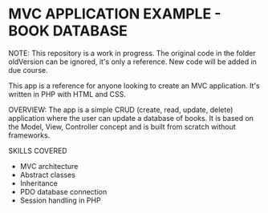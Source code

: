 # MVC APPLICATION EXAMPLE - BOOK DATABASE

NOTE: This repository is a work in progress.  The original code in the folder oldVersion can be ignored, it's only a reference.  New code will be added in due course.

This app is a reference for anyone looking to create an MVC application.  It's written in PHP with HTML and CSS.

OVERVIEW:
The app is a simple CRUD (create, read, update, delete) application where the user can update a database
of books.  It is based on the Model, View, Controller concept and is built from scratch without frameworks.

SKILLS COVERED
* MVC architecture
* Abstract classes
* Inheritance
* PDO database connection
* Session handling in PHP